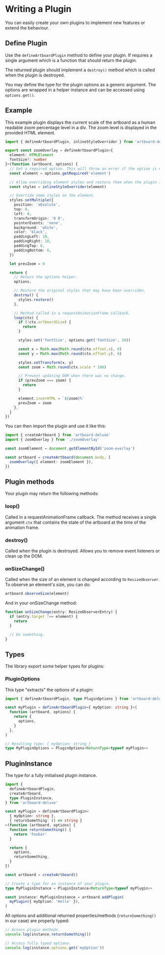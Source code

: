 # Writing a Plugin

You can easily create your own plugins to implement new features or extend the
behaviour.

## Define Plugin

Use the `defineArtboardPlugin` method to define your plugin. If requires a
single argument which is a function that should return the plugin.

The returned plugin should implement a `destroy()` method which is called when
the plugin is destroyed.

You may define the type for the plugin options as a generic argument. The
options are wrapped in a helper instance and can be accessed using
`options.get()`.

## Example

This example plugin displays the current scale of the artboard as a human
readable zoom percentage level in a div. The zoom level is displayed in the
provided HTML element.

```typescript
import { defineArtboardPlugin, inlineStyleOverrider } from 'artboard-deluxe'

export const zoomOverlay = defineArtboardPlugin<{
  element: HTMLElement
  fontSize?: number
}>(function (artboard, options) {
  // Get a required option. This will throw an error if the option is not defined.
  const element = options.getRequired('element')

  // Allow overriding element styles and restore them when the plugin is destroyed.
  const styles = inlineStyleOverrider(element)

  // Override some styles on the element.
  styles.setMultiple({
    position: 'absolute',
    top: 0,
    left: 0,
    transformOrigin: '0 0',
    pointerEvents: 'none',
    background: 'white',
    color: 'black',
    paddingLeft: 10,
    paddingRight: 10,
    paddingTop: 6,
    paddingBottom: 6,
  })

  let prevZoom = 0

  return {
    // Return the options helper.
    options,

    // Restore the original styles that may have been overriden.
    destroy() {
      styles.restore()
    },

    // Method called in a requestAnimationFrame callback.
    loop(ctx) {
      if (!ctx.artboardSize) {
        return
      }

      styles.set('fontSize', options.get('fontSize', 20))

      const x = Math.max(Math.round(ctx.offset.x), 0)
      const y = Math.max(Math.round(ctx.offset.y), 0)

      styles.setTransform(x, y)
      const zoom = Math.round(ctx.scale * 100)

      // Prevent updating DOM when there was no change.
      if (prevZoom === zoom) {
        return
      }

      element.innerHTML = `${zoom}%`
      prevZoom = zoom
    },
  }
})
```

You can then import the plugin and use it like this:

```typescript
import { createArtboard } from 'artboard-deluxe'
import { zoomOverlay } from './zoomOverlay'

const zoomElement = document.getElementById('zoom-overlay')

const artboard = createArtboard(document.body, [
  zoomOverlay({ element: zoomElement }),
])
```

## Plugin methods

Your plugin may return the following methods:

### loop()

Called in a requestAnimationFrame callback. The method receives a single
argument `ctx` that contains the state of the artboard at the time of the
animation frame.

### destroy()

Called when the plugin is destroyed. Allows you to remove event listeners or
clean up the DOM.

### onSizeChange()

Called when the size of an element is changed according to `ResizeObserver`. To
observe an element's size, you can do:

```typescript
artboard.observeSize(element)
```

And in your onSizeChange method:

```typescript
function onSizeChange(entry: ResizeObserverEntry) {
  if (entry.target !== element) {
    return
  }

  // Do something.
}
```

## Types

The library export some helper types for plugins:

### PluginOptions

This type "extracts" the options of a plugin:

```typescript
import { defineArtboardPlugin, type PluginOptions } from 'artboard-deluxe'

const myPlugin = defineArtboardPlugin<{ myOption: string }>(
  function (artboard, options) {
    return {
      options,
    }
  },
)

// Resulting type: { myOption: string }
type MyPluginOptions = PluginOptions<ReturnType<typeof myPlugin>>
```

## PluginInstance

The type for a fully initialised plugin instance.

```typescript
import {
  defineArtboardPlugin,
  createArtboard,
  type PluginInstance,
} from 'artboard-deluxe'

const myPlugin = defineArtboardPlugin<
  { myOption: string },
  { returnSomething: () => string }
>(function (artboard, options) {
  function returnSomething() {
    return 'Foobar'
  }

  return {
    options,
    returnSomething,
  }
})

const artboard = createArtboard()

// Create a type for an instance of your plugin.
type MyPluginInstance = PluginInstance<ReturnType<typeof myPlugin>>

const instance: MyPluginInstance = artboard.addPlugin(
  myPlugin({ myOption: 'Hello' }),
)
```

All options and additional returned properties/methods (`returnSomething()` in
our case) are properly typed:

```typescript
// Access plugin methods.
console.log(instance.returnSomething())

// Access fully typed options.
console.log(instance.options.get('myOption'))
```
